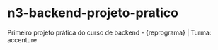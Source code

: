 # n3-backend-projeto-pratico
Primeiro projeto prática do curso de backend - {reprograma} | Turma: accenture
